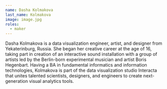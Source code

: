 ```yaml
---
name: Dasha Kolmakova
last_name: Kolmakova
image: image.jpg
roles:
  - maker
---
```

Dasha Kolmakova is a data visualization engineer, artist, and designer from Yekaterinburg, Russia. She began her creative career at the age of 16, taking part in creation of an interactive sound installation with a group of artists led by the Berlin-born experimental musician and artist Boris Hegenbart. Having a BA in fundamental informatics and information technologies, Kolmakova is part of the data visualization studio Interacta that unites talented scientists, designers, and engineers to create next-generation visual analytics tools. 